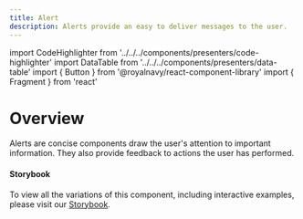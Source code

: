 ```yaml
---
title: Alert
description: Alerts provide an easy to deliver messages to the user.
---
```


<!--
Imports are relative from within the docs-site codebase (post-import).
Imports must be included below any Front Matter.
-->
import CodeHighlighter from '../../../components/presenters/code-highlighter'
import DataTable from '../../../components/presenters/data-table'
import { Button } from '@royalnavy/react-component-library'
import { Fragment } from 'react'

<framework-tabs></framework-tabs>

# Overview

Alerts are concise components draw the user's attention to important information. They also provide feedback to actions the user has performed.

#### Storybook

To view all the variations of this component, including interactive examples, please visit our [Storybook](https://react-storybook.royalnavy.io/?selectedKind=Alerts&selectedStory=With%title&full=0&addons=0&stories=1&panelRight=0&addonPanel=storybook%2Factions%2Factions-panel&show-info=0&source=0).
